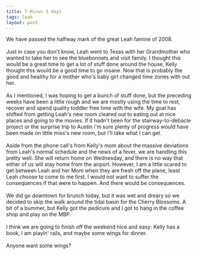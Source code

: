 ```yaml
---
title: T-Minus 3 days
tags: leah
layout: post
---
```

We have passed the halfway mark of the great Leah famine of 2008.<br /><br />Just in case you don't know, Leah went to Texas with her Grandmother who wanted to take her to see the bluebonnets and visit family.  I thought this would be a great time to get a lot of stuff done around the house, Kelly thought this would be a good time to go insane.  Now that is probably the good and healthy for a mother who's baby girl changed time zones with out her.  <br /><br />As I mentioned, I was hoping to get a bunch of stuff done, but the preceding weeks have been a little rough and we are mostly using the time to rest, recover and spend quality toddler free time with the wife.  My goal has shifted from getting Leah's new room cleared out to eating out at nice places and going to the movies. If it hadn't been for the stairway-to-debacle project or the surprise trip to Austin i'm sure plenty of progress would have been made on little miss's new room, but I'll take what I can get.<br /><br />Aside from the phone call's from Kelly's mom about the massive deviations from Leah's normal schedule and the news of a fever, we are handling this pretty well.  She will return home on Wednesday, and there is no way that either of us will stay home from the airport.  However, I am a little scared to get between Leah and her Mom when they are fresh off the plane, least Leah choose to come to me first.  I would not want to suffer the consequences if that were to happen. And there would be consequences.  <br /><br />We did go downtown for brunch today, but it was wet and dreary so we decided to skip the walk around the tidal basin for the Cherry Blossoms. A bit of a bummer, but Kelly got the pedicure and I got to hang in the coffee shop and play on the MBP. <br /><br />I think we are going to finish off the weekend nice and easy:  Kelly has a book, I am playin' rails, and maybe some wings for dinner.<br /><br />Anyone want some wings?
